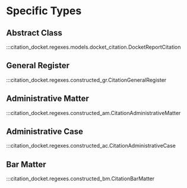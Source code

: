 # Specific Types

## Abstract Class

:::citation_docket.regexes.models.docket_citation.DocketReportCitation

## General Register

:::citation_docket.regexes.constructed_gr.CitationGeneralRegister

## Administrative Matter

:::citation_docket.regexes.constructed_am.CitationAdministrativeMatter

## Administrative Case

:::citation_docket.regexes.constructed_ac.CitationAdministrativeCase

## Bar Matter

:::citation_docket.regexes.constructed_bm.CitationBarMatter
